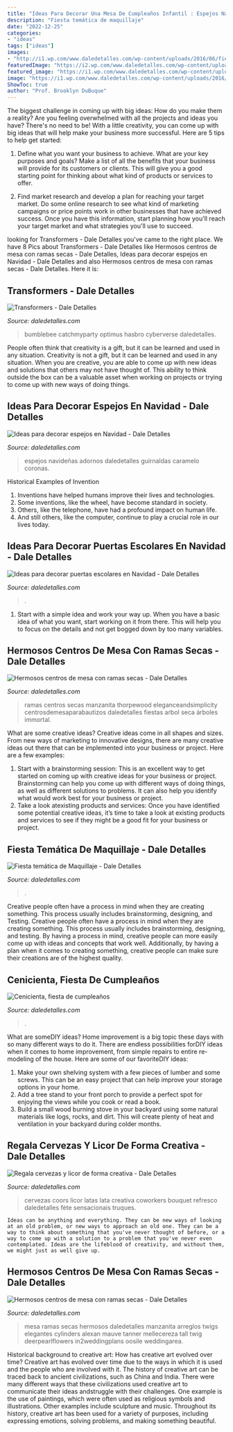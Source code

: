 ```yaml
---
title: "Ideas Para Decorar Una Mesa De Cumpleaños Infantil : Espejos Navideñas Adornos Daledetalles Guirnaldas Caramelo Coronas"
description: "Fiesta temática de maquillaje"
date: "2022-12-25"
categories:
- "ideas"
tags: ["ideas"]
images:
- "http://i1.wp.com/www.daledetalles.com/wp-content/uploads/2016/06/fiesta-cenicienta2.jpeg"
featuredImage: "https://i2.wp.com/www.daledetalles.com/wp-content/uploads/2017/08/centro-de-mesa-con-ramas-secas8.jpg"
featured_image: "https://i1.wp.com/www.daledetalles.com/wp-content/uploads/2016/06/fiesta-de-maquillaje9.jpg"
image: "https://i1.wp.com/www.daledetalles.com/wp-content/uploads/2016/06/fiesta-de-maquillaje9.jpg"
ShowToc: true
author: "Prof. Brooklyn DuBuque"
---
```



The biggest challenge in coming up with big ideas: How do you make them a reality?
Are you feeling overwhelmed with all the projects and ideas you have? There's no need to be! With a little creativity, you can come up with big ideas that will help make your business more successful. Here are 5 tips to help get started: 
1. Define what you want your business to achieve. What are your key purposes and goals? Make a list of all the benefits that your business will provide for its customers or clients. This will give you a good starting point for thinking about what kind of products or services to offer. 

2. Find market research and develop a plan for reaching your target market. Do some online research to see what kind of marketing campaigns or price points work in other businesses that have achieved success. Once you have this information, start planning how you'll reach your target market and what strategies you'll use to succeed.

	

		
looking for Transformers - Dale Detalles you've came to the right place. We have 8 Pics about Transformers - Dale Detalles like Hermosos centros de mesa con ramas secas - Dale Detalles, Ideas para decorar espejos en Navidad - Dale Detalles and also Hermosos centros de mesa con ramas secas - Dale Detalles. Here it is:
		
    
## Transformers - Dale Detalles

<img loading=lazy src="https://i2.wp.com/www.daledetalles.com/wp-content/uploads/2016/02/transformers15.jpg?resize=664%2C1000" onerror="this.onerror=null;this.src='https://tse4.mm.bing.net/th?id=OIP.43UnoiBpZ9I9csYwGFnDTgHaLJ&amp;pid=15.1';" alt="Transformers - Dale Detalles">

_Source: daledetalles.com_

>bumblebee catchmyparty optimus hasbro cyberverse daledetalles. 

	

People often think that creativity is a gift, but it can be learned and used in any situation.
Creativity is not a gift, but it can be learned and used in any situation. When you are creative, you are able to come up with new ideas and solutions that others may not have thought of. This ability to think outside the box can be a valuable asset when working on projects or trying to come up with new ways of doing things.

    
## Ideas Para Decorar Espejos En Navidad - Dale Detalles

<img loading=lazy src="https://i2.wp.com/www.daledetalles.com/wp-content/uploads/2017/11/decorar-espejos-en-navidad1.jpg?resize=550%2C736" onerror="this.onerror=null;this.src='https://tse3.mm.bing.net/th?id=OIP.dbSJ2r4i2_lYo_ufqBrTbQHaJ6&amp;pid=15.1';" alt="Ideas para decorar espejos en Navidad - Dale Detalles">

_Source: daledetalles.com_

>espejos navideñas adornos daledetalles guirnaldas caramelo coronas. 

	

Historical Examples of Invention
1. Inventions have helped humans improve their lives and technologies. 
2. Some inventions, like the wheel, have become standard in society. 
3. Others, like the telephone, have had a profound impact on human life. 
4. And still others, like the computer, continue to play a crucial role in our lives today.

    
## Ideas Para Decorar Puertas Escolares En Navidad - Dale Detalles

<img loading=lazy src="https://i2.wp.com/www.daledetalles.com/wp-content/uploads/2017/10/Idea-para-decorar-puertas-escolares-en-Navidad2.jpg?resize=550%2C807" onerror="this.onerror=null;this.src='https://tse3.mm.bing.net/th?id=OIP.H5NqQZuh9PdbNTkctRNqVQHaK3&amp;pid=15.1';" alt="Ideas para decorar puertas escolares en Navidad - Dale Detalles">

_Source: daledetalles.com_

>. 

	

1. Start with a simple idea and work your way up. When you have a basic idea of what you want, start working on it from there. This will help you to focus on the details and not get bogged down by too many variables.

    
## Hermosos Centros De Mesa Con Ramas Secas - Dale Detalles

<img loading=lazy src="https://i2.wp.com/www.daledetalles.com/wp-content/uploads/2017/08/centro-de-mesa-con-ramas-secas8.jpg" onerror="this.onerror=null;this.src='https://tse1.mm.bing.net/th?id=OIP.ZIk9MU8wGkzL0nvl_MD4jwAAAA&amp;pid=15.1';" alt="Hermosos centros de mesa con ramas secas - Dale Detalles">

_Source: daledetalles.com_

>ramas centros secas manzanita thorpewood eleganceandsimplicity centrosdemesaparabautizos daledetalles fiestas arbol seca árboles immortal. 

	

What are some creative ideas?
Creative ideas come in all shapes and sizes. From new ways of marketing to innovative designs, there are many creative ideas out there that can be implemented into your business or project. Here are a few examples: 
1. Start with a brainstorming session: This is an excellent way to get started on coming up with creative ideas for your business or project. Brainstorming can help you come up with different ways of doing things, as well as different solutions to problems. It can also help you identify what would work best for your business or project. 
2. Take a look atexisting products and services: Once you have identified some potential creative ideas, it’s time to take a look at existing products and services to see if they might be a good fit for your business or project.

    
## Fiesta Temática De Maquillaje - Dale Detalles

<img loading=lazy src="https://i1.wp.com/www.daledetalles.com/wp-content/uploads/2016/06/fiesta-de-maquillaje9.jpg" onerror="this.onerror=null;this.src='https://tse4.mm.bing.net/th?id=OIP.ETFqwLuySqdr-UM-6FLG-wHaJ4&amp;pid=15.1';" alt="Fiesta temática de Maquillaje - Dale Detalles">

_Source: daledetalles.com_

>. 

	

Creative people often have a process in mind when they are creating something. This process usually includes brainstorming, designing, and Testing.
Creative people often have a process in mind when they are creating something. This process usually includes brainstorming, designing, and testing. By having a process in mind, creative people can more easily come up with ideas and concepts that work well. Additionally, by having a plan when it comes to creating something, creative people can make sure their creations are of the highest quality.

    
## Cenicienta, Fiesta De Cumpleaños

<img loading=lazy src="http://i1.wp.com/www.daledetalles.com/wp-content/uploads/2016/06/fiesta-cenicienta2.jpeg" onerror="this.onerror=null;this.src='https://tse1.mm.bing.net/th?id=OIP.IYkK6sde2kp9LwpYOcR1wQHaJ4&amp;pid=15.1';" alt="Cenicienta, fiesta de cumpleaños">

_Source: daledetalles.com_

>. 

	

What are someDIY ideas?
Home improvement is a big topic these days with so many different ways to do it. There are endless possibilities forDIY ideas when it comes to home improvement, from simple repairs to entire re-modeling of the house. Here are some of our favoriteDIY ideas:
1. Make your own shelving system with a few pieces of lumber and some screws. This can be an easy project that can help improve your storage options in your home.
2. Add a tree stand to your front porch to provide a perfect spot for enjoying the views while you cook or read a book.
3. Build a small wood burning stove in your backyard using some natural materials like logs, rocks, and dirt. This will create plenty of heat and ventilation in your backyard during colder months. 

    
## Regala Cervezas Y Licor De Forma Creativa - Dale Detalles

<img loading=lazy src="https://i0.wp.com/www.daledetalles.com/wp-content/uploads/2017/05/regala-cervezas-y-licor-de-forma-creativa2.jpg?resize=564%2C751" onerror="this.onerror=null;this.src='https://tse2.mm.bing.net/th?id=OIP.20i4NJz9Q5sIojUM4Ufj5AHaJ3&amp;pid=15.1';" alt="Regala cervezas y licor de forma creativa - Dale Detalles">

_Source: daledetalles.com_

>cervezas coors licor latas lata creativa coworkers bouquet refresco daledetalles fète sensacionais truques. 

	


    Ideas can be anything and everything. They can be new ways of looking at an old problem, or new ways to approach an old one. They can be a way to think about something that you've never thought of before, or a way to come up with a solution to a problem that you've never even contemplated. Ideas are the lifeblood of creativity, and without them, we might just as well give up.

    
## Hermosos Centros De Mesa Con Ramas Secas - Dale Detalles

<img loading=lazy src="https://i0.wp.com/www.daledetalles.com/wp-content/uploads/2017/08/centro-de-mesa-con-ramas-secas20.jpg?resize=600%2C902" onerror="this.onerror=null;this.src='https://tse3.mm.bing.net/th?id=OIP.cjqYJykHE0l95_lYmMtBXQHaLI&amp;pid=15.1';" alt="Hermosos centros de mesa con ramas secas - Dale Detalles">

_Source: daledetalles.com_

>mesa ramas secas hermosos daledetalles manzanita arreglos twigs elegantes cylinders alexan mauve tanner mellecereza tall twig deerpearlflowers in2weddingplans oosile weddingarea. 

	

Historical background to creative art: How has creative art evolved over time?
Creative art has evolved over time due to the ways in which it is used and the people who are involved with it. The history of creative art can be traced back to ancient civilizations, such as China and India. There were many different ways that these civilizations used creative art to communicate their ideas andstruggle with their challenges. One example is the use of paintings, which were often used as religious symbols and illustrations. Other examples include sculpture and music. Throughout its history, creative art has been used for a variety of purposes, including expressing emotions, solving problems, and making something beautiful.


